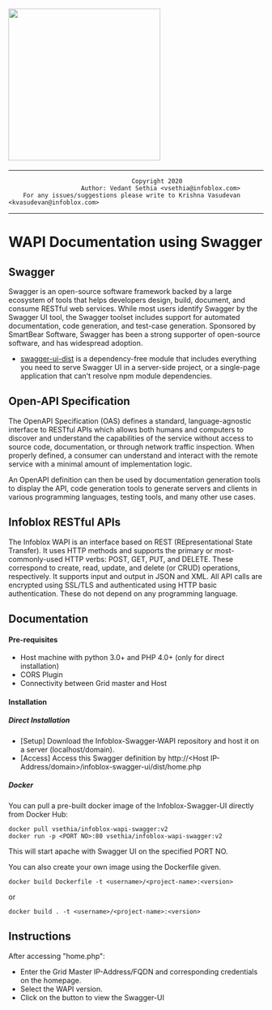 # <img src="https://info.infoblox.com/rs/240-PTK-751/images/InfoBloxLogo.png" width="300">


-----------
                            	      Copyright 2020                                            
                      	Author: Vedant Sethia <vsethia@infoblox.com>                         
  		For any issues/suggestions please write to Krishna Vasudevan <kvasudevan@infoblox.com>       

-----------

# WAPI Documentation using Swagger  


## Swagger 
Swagger is an open-source software framework backed by a large ecosystem of tools that helps developers design, build, document, and consume RESTful web services. While most users identify Swagger by the Swagger UI tool, the Swagger toolset includes support for automated documentation, code generation, and test-case generation. Sponsored by SmartBear Software, Swagger has been a strong supporter of open-source software, and has widespread adoption.

* [swagger-ui-dist](https://www.npmjs.com/package/swagger-ui-dist) is a dependency-free module that includes everything you need to serve Swagger UI in a server-side project, or a single-page application that can't resolve npm module dependencies.

## Open-API Specification
The OpenAPI Specification (OAS) defines a standard, language-agnostic interface to RESTful APIs which allows both humans and computers to discover and understand the capabilities of the service without access to source code, documentation, or through network traffic inspection. When properly defined, a consumer can understand and interact with the remote service with a minimal amount of implementation logic.

An OpenAPI definition can then be used by documentation generation tools to display the API, code generation tools to generate servers and clients in various programming languages, testing tools, and many other use cases.

## Infoblox RESTful APIs
The Infoblox WAPI is an interface based on REST (REpresentational State Transfer). It uses HTTP methods and supports the primary or most-commonly-used HTTP verbs: POST, GET, PUT, and DELETE. These correspond to create, read, update, and delete (or CRUD) operations, respectively. It supports input and output in JSON and XML. All API calls are encrypted using SSL/TLS and authenticated using HTTP basic authentication.  These do not depend on any programming language. 

## Documentation
#### Pre-requisites
- Host machine with python 3.0+ and PHP 4.0+ (only for direct installation)
- CORS Plugin
- Connectivity between Grid master and Host

#### Installation
##### Direct Installation
- [Setup] Download the Infoblox-Swagger-WAPI repository and host it on a server (localhost/domain).
- [Access] Access this Swagger definition by http://<Host IP-Address/domain>/infoblox-swagger-ui/dist/home.php  

##### Docker
You can pull a pre-built docker image of the Infoblox-Swagger-UI directly from Docker Hub:

    docker pull vsethia/infoblox-wapi-swagger:v2
    docker run -p <PORT NO>:80 vsethia/infoblox-wapi-swagger:v2

This will start apache with Swagger UI on the specified PORT NO.

You can also create your own image using the Dockerfile given.

    docker build Dockerfile -t <username>/<project-name>:<version>
or
    
    docker build . -t <username>/<project-name>:<version>


## Instructions
After accessing "home.php":
- Enter the Grid Master IP-Address/FQDN and corresponding credentials on the homepage.
- Select the WAPI version.
- Click on the button to view the Swagger-UI




